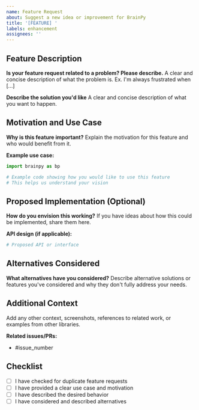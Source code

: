 ```yaml
---
name: Feature Request
about: Suggest a new idea or improvement for BrainPy
title: '[FEATURE] '
labels: enhancement
assignees: ''
---
```


## Feature Description

**Is your feature request related to a problem? Please describe.**
A clear and concise description of what the problem is. Ex. I'm always frustrated when [...]

**Describe the solution you'd like**
A clear and concise description of what you want to happen.

## Motivation and Use Case

**Why is this feature important?**
Explain the motivation for this feature and who would benefit from it.

**Example use case:**
```python
import brainpy as bp

# Example code showing how you would like to use this feature
# This helps us understand your vision
```

## Proposed Implementation (Optional)

**How do you envision this working?**
If you have ideas about how this could be implemented, share them here.

**API design (if applicable):**
```python
# Proposed API or interface
```

## Alternatives Considered

**What alternatives have you considered?**
Describe alternative solutions or features you've considered and why they don't fully address your needs.

## Additional Context

Add any other context, screenshots, references to related work, or examples from other libraries.

**Related issues/PRs:**
- #issue_number

## Checklist

- [ ] I have checked for duplicate feature requests
- [ ] I have provided a clear use case and motivation
- [ ] I have described the desired behavior
- [ ] I have considered and described alternatives
